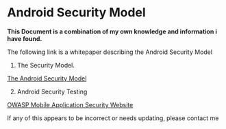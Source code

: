 # Android Security Model

__This Document is a combination of my own knowledge and information i have found.__

The following link is a whitepaper describing the Android Security Model  

1. The Security Model.

[The Android Security Model](https://arxiv.org/pdf/1904.05572.pdf)

2. Android Security Testing

[OWASP Mobile Application Security Website](https://mas.owasp.org/)


If any of this appears to be incorrect or needs updating, please contact me 
